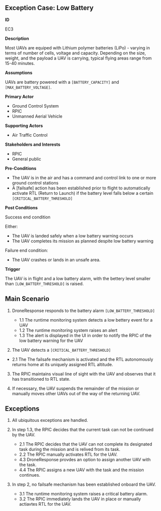 ## Exception Case: Low Battery

**ID**

EC3

**Description**

Most UAVs are equiped with Lithium polymer batteries (LiPo) - varying in terms of number of cells, voltage and capacity. 
Depending on the size, weight, and the payload a UAV is carrying, typical flying areas range from 15-40 minutes. 


**Assumptions**

UAVs are battery powered with a `[BATTERY_CAPACITY]` and `[MAX_BATTERY_VOLTAGE]`.

**Primary Actor**

- Ground Control System
- RPIC
- Unmanned Aerial Vehicle

**Supporting Actors**

- Air Traffic Control

**Stakeholders and Interests**

- RPIC
- General public

**Pre-Conditions**

- The UAV is in the air and has a command and control link to one or more ground control stations
- A [failsafe] action has been established prior to flight to automatically activate RTL (Return to Launch) if the battery level falls below a certain `[CRITICAL_BATTERY_THRESHOLD]`

**Post Conditions**

Success end condition

Either:
- The UAV is landed safely when a low battery warning occurs
- The UAV completes its mission as planned despite low battery warning

Failure end condition:

- The UAV crashes or lands in an unsafe area.

**Trigger**

The UAV is in flight and a low battery alarm, with the bettery level smaller than `[LOW_BATTERY_THRESHOLD]` is raised.

## Main Scenario

1. DroneResponse responds to the battery alarm `[LOW_BATTERY_THRESHOLD]`
   * 1.1 The runtime monitoring system detects a low bettery event for a UAV
   * 1.2 The runtime monitoring system raises an alert
   * 1.3 The alert is displayed in the UI in order to notify the RPIC of the low battery warning for the UAV
   
   
2. The UAV detects a `[CRITICAL_BATTERY_THRESHOLD]`
  * 2.1 The The failsafe mechanism is activated and the RTL autonomously returns home at its uniquely assigned RTL altitude.
   
3. The RPIC maintains visual line of sight with the UAV and observes that it has transitioned to RTL state.

4. If necessary, the UAV suspends the remainder of the mission or manually moves other UAVs out of the way of the returning UAV.

## Exceptions

1. All ubiquitous exceptions are handled.

2. In step 1.3, the RPIC decides that the current task can not be continued by the UAV.
   * 2.1 The RPIC decides that the UAV can not complete its designated task during the mission and is relived from its task.
   * 2.2 The RPIC manually activates RTL for the UAV.
   * 4.3 DroneResponse provdes an option to assign another UAV with the task.
   * 4.4 The RPIC assigns a new UAV with the task and the mission continues.


3. In step 2, no failsafe mechanism has been established onboard the UAV.
   * 3.1 The runtime monitoring system raises a critical battery alarm.
   * 3.2 The RPIC immediately lands the UAV in place or manually actiavtes RTL for the UAV.

   


   
